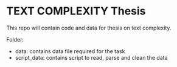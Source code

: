 # TEXT COMPLEXITY Thesis

This repo will contain code and data for thesis on text complexity.

Folder:

- data: contains data file required for the task
- script_data: contains script to read, parse and clean the data
